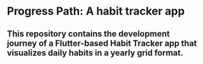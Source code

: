 # Progress Path: A habit tracker app
## This repository contains the development journey of a Flutter-based Habit Tracker app that visualizes daily habits in a yearly grid format.
